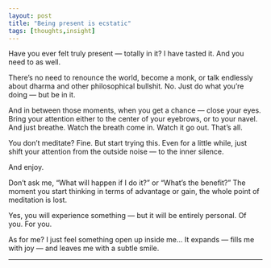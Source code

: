 ```yaml
---
layout: post
title: "Being present is ecstatic"
tags: [thoughts,insight]
---
```


Have you ever felt truly present — totally in it?
I have tasted it. And you need to as well.

There’s no need to renounce the world, become a monk, or talk endlessly about dharma and other philosophical bullshit.
No.
Just do what you’re doing — but be in it.

And in between those moments, when you get a chance —
close your eyes.
Bring your attention either to the center of your eyebrows, or to your navel.
And just breathe.
Watch the breath come in. Watch it go out.
That’s all.

You don’t meditate?
Fine.
But start trying this.
Even for a little while, just shift your attention from the outside noise — to the inner silence.

And enjoy.

Don’t ask me, “What will happen if I do it?” or “What’s the benefit?”
The moment you start thinking in terms of advantage or gain, the whole point of meditation is lost.

Yes, you will experience something — but it will be entirely personal.
Of you. For you.

As for me?
I just feel something open up inside me…
It expands —
fills me with joy —
and leaves me with a subtle smile.

---
